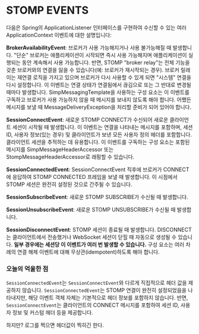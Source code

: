 # STOMP EVENTS

다음은 Spring의 ApplicationListener 인터페이스를 구현하여 수신할 수 있는 여러 ApplicationContext 이벤트에 대한 설명입니다:

**BrokerAvailabilityEvent**: 브로커가 사용 가능해지거나 사용 불가능해질 때 발생합니다. "단순" 브로커는 애플리케이션이 시작되면 즉시 사용 가능해지며 애플리케이션이 실행되는 동안 계속해서 사용 가능합니다. 반면, STOMP "broker relay"는 전체 기능을 갖춘 브로커와의 연결을 잃을 수 있습니다(예: 브로커가 재시작되는 경우). 브로커 릴레이는 재연결 로직을 가지고 있으며 브로커가 다시 사용할 수 있게 되면 "시스템" 연결을 다시 설정합니다. 이 이벤트는 연결 상태가 연결됨에서 끊김으로 또는 그 반대로 변경될 때마다 발생합니다. SimpMessagingTemplate을 사용하는 구성 요소는 이 이벤트를 구독하고 브로커가 사용 가능하지 않을 때 메시지를 보내지 않도록 해야 합니다. 어쨌든 메시지를 보낼 때 MessageDeliveryException을 처리할 준비가 되어 있어야 합니다.

**SessionConnectEvent**: 새로운 STOMP CONNECT가 수신되어 새로운 클라이언트 세션이 시작될 때 발생합니다. 이 이벤트는 연결을 나타내는 메시지를 포함하며, 세션 ID, 사용자 정보(있는 경우) 및 클라이언트가 보낸 모든 사용자 정의 헤더를 포함합니다. 클라이언트 세션을 추적하는 데 유용합니다. 이 이벤트를 구독하는 구성 요소는 포함된 메시지를 SimpMessageHeaderAccessor 또는 StompMessageHeaderAccessor로 래핑할 수 있습니다.

**SessionConnectedEvent**: SessionConnectEvent 직후에 브로커가 CONNECT에 응답하여 STOMP CONNECTED 프레임을 보낼 때 발생합니다. 이 시점에서 STOMP 세션은 완전히 설정된 것으로 간주될 수 있습니다.

**SessionSubscribeEvent**: 새로운 STOMP SUBSCRIBE가 수신될 때 발생합니다.

**SessionUnsubscribeEvent**: 새로운 STOMP UNSUBSCRIBE가 수신될 때 발생합니다.

**SessionDisconnectEvent**: STOMP 세션이 종료될 때 발생합니다. DISCONNECT는 클라이언트에서 전송했거나 WebSocket 세션이 닫힐 때 자동으로 생성될 수 있습니다. **일부 경우에는 세션당 이 이벤트가 여러 번 발생할 수 있습니다.** 구성 요소는 여러 차례의 연결 해제 이벤트에 대해 무상관(idempotent)하도록 해야 합니다.





### 오늘의 억울한 점

`SessionConnectedEvent`는 `SessionConnectEvent`와 다르게 직접적으로 헤더 값을 제공하지 않습니다. `SessionConnectedEvent`는 STOMP 연결이 완전히 설정되었음을 나타내지만, 해당 이벤트 객체 자체는 기본적으로 헤더 정보를 포함하지 않습니다. 반면, `SessionConnectEvent`는 클라이언트의 CONNECT 메시지를 포함하여 세션 ID, 사용자 정보 및 커스텀 헤더 등을 제공합니다.


하지만? 로그를 찍으면 헤더값이 찍히긴 한다.
